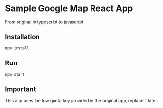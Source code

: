 # Sample Google Map React App

From [original](https://github.com/googlemaps/js-samples.git) in typescript to javascript

## Installation

`npm install`

## Run

`npm start`

## Important

This app uses the low quota key provided in the original app, replace it later.
